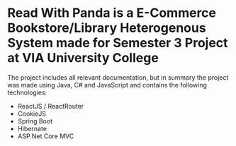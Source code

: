 # Read With Panda is a E-Commerce Bookstore/Library Heterogenous System made for Semester 3 Project at VIA University College

The project includes all relevant documentation, but in summary the project was made using Java, C# and JavaScript and contains the following technologies:

* ReactJS / ReactRouter
* CookieJS
* Spring Boot
* Hibernate
* ASP.Net Core MVC

